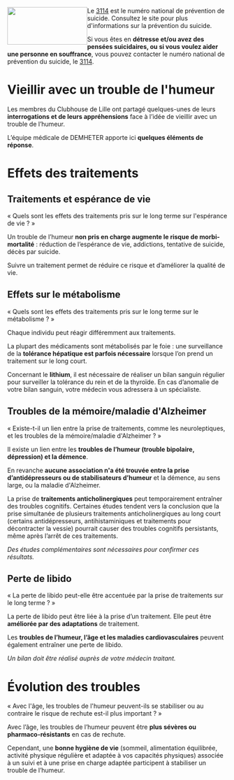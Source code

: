 <div class="tel_3114">
    <img src="{{ ASSET static/misc/3114.webp }}" width="183" height="86" style="float: left;" alt="" />
    <div>
        <p>Le <a href="https://3114.fr/">3114</a> est le numéro national de prévention de suicide. Consultez le site pour plus d'informations sur la prévention du suicide.
        <p>Si vous êtes en <b>détresse et/ou avez des pensées suicidaires, ou si vous voulez aider une personne en souffrance</b>, vous pouvez contacter le numéro national de prévention du suicide, le <a href="tel:3114">3114</a>.
    </div>
</div>

# Vieillir avec un trouble de l'humeur

Les membres du Clubhouse de Lille ont partagé quelques-unes de leurs **interrogations et de leurs appréhensions** face à l’idée de vieillir avec un trouble de l’humeur.

L’équipe médicale de DEMHETER apporte ici **quelques éléments de réponse**.

# Effets des traitements

## Traitements et espérance de vie

<div class="quotes">
    <div class="content">
        <img src="{{ ASSET static/clubhouse/question.png }}" alt="" />
        <div>« Quels sont les effets des traitements pris sur le long terme sur l'espérance de vie ? »</div>
    </div>
</div>

Un trouble de l’humeur **non pris en charge augmente le risque de morbi-mortalité** : réduction de l’espérance de vie, addictions, tentative de suicide, décès par suicide. 

Suivre un traitement permet de réduire ce risque et d’améliorer la qualité de vie.

## Effets sur le métabolisme

<div class="quotes">
    <div class="content">
        <img src="{{ ASSET static/clubhouse/question.png }}" alt="" />
        <div>« Quels sont les effets des traitements pris sur le long terme sur le métabolisme ? »</div>
    </div>
</div>

Chaque individu peut réagir différemment aux traitements. 

La plupart des médicaments sont métabolisés par le foie : une surveillance de la **tolérance hépatique est parfois nécessaire** lorsque l’on prend un traitement sur le long court.

Concernant le **lithium**, il est nécessaire de réaliser un bilan sanguin régulier pour surveiller la tolérance du rein et de la thyroïde. En cas d’anomalie de votre bilan sanguin, votre médecin vous adressera à un spécialiste. 

## Troubles de la mémoire/maladie d'Alzheimer

<div class="quotes">
    <div class="content">
        <img src="{{ ASSET static/clubhouse/question.png }}" alt="" />
        <div>« Existe-t-il un lien entre la prise de traitements, comme les neuroleptiques, et les troubles de la mémoire/maladie d'Alzheimer ? »</div>
    </div>
</div>

Il existe un lien entre les **troubles de l’humeur (trouble bipolaire, dépression) et la démence**.

En revanche **aucune association n'a été trouvée entre la prise d’antidépresseurs ou de stabilisateurs d’humeur** et la démence, au sens large, ou la maladie d'Alzheimer.

La prise de **traitements anticholinergiques** peut temporairement entraîner des troubles cognitifs. Certaines études tendent vers la conclusion que la prise simultanée de plusieurs traitements anticholinergiques au long court (certains antidépresseurs, antihistaminiques et traitements pour décontracter la vessie) pourrait causer des troubles cognitifs persistants, même après l’arrêt de ces traitements.

*Des études complémentaires sont nécessaires pour confirmer ces résultats.*

## Perte de libido

<div class="quotes">
    <div class="content">
        <img src="{{ ASSET static/clubhouse/question.png }}" alt="" />
        <div>« La perte de libido peut-elle être accentuée par la prise de traitements sur le long terme ? »</div>
    </div>
</div>

La perte de libido peut être liée à la prise d’un traitement. Elle peut être **améliorée par des adaptations** de traitement.

Les **troubles de l’humeur, l’âge et les maladies cardiovasculaires** peuvent également entraîner une perte de libido.

*Un bilan doit être réalisé auprès de votre médecin traitant.*

# Évolution des troubles

<div class="quotes">
    <div class="content">
        <img src="{{ ASSET static/clubhouse/question.png }}" alt="" />
        <div>« Avec l'âge, les troubles de l'humeur peuvent-ils se stabiliser ou au contraire le risque de rechute est-il plus important ? »</div>
    </div>
</div>

Avec l’âge, les troubles de l’humeur peuvent être **plus sévères ou pharmaco-résistants** en cas de rechute. 

Cependant, une **bonne hygiène de vie** (sommeil, alimentation équilibrée, activité physique régulière et adaptée à vos capacités physiques) associée à un suivi et à une prise en charge adaptée participent à stabiliser un trouble de l’humeur.
